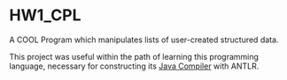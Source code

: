 # HW1_CPL

A COOL Program which manipulates lists of user-created structured data.

This project was useful within the path of learning this programming language, necessary for constructing its [Java Compiler](https://github.com/CatalinACS/HW2_CPL) with ANTLR.
